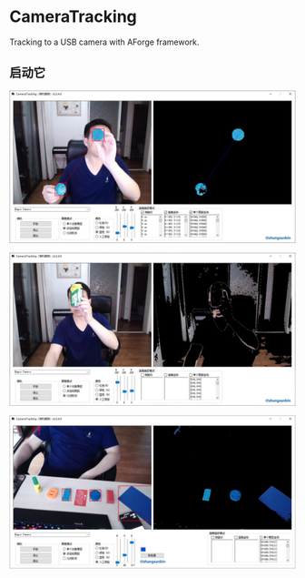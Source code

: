 ﻿# CameraTracking
Tracking to a USB camera with AForge framework.


## 启动它

![图片](1.JPG)

![图片](2.JPG)

![图片](3.JPG)